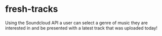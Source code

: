 # fresh-tracks
Using the Soundcloud API a user can select a genre of music they are interested in and be presented with a latest track that was uploaded today!
